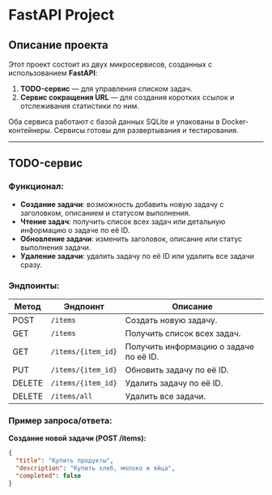 # FastAPI Project

## Описание проекта

Этот проект состоит из двух микросервисов, созданных с использованием **FastAPI**:
1. **TODO-сервис** — для управления списком задач.
2. **Сервис сокращения URL** — для создания коротких ссылок и отслеживания статистики по ним.

Оба сервиса работают с базой данных SQLite и упакованы в Docker-контейнеры. Сервисы готовы для развертывания и тестирования.

---

## TODO-сервис

### Функционал:
- **Создание задачи**: возможность добавить новую задачу с заголовком, описанием и статусом выполнения.
- **Чтение задач**: получить список всех задач или детальную информацию о задаче по её ID.
- **Обновление задачи**: изменить заголовок, описание или статус выполнения задачи.
- **Удаление задачи**: удалить задачу по её ID или удалить все задачи сразу.

### Эндпоинты:
| Метод  | Эндпоинт          | Описание                                   |
|--------|--------------------|-------------------------------------------|
| POST   | `/items`           | Создать новую задачу.                     |
| GET    | `/items`           | Получить список всех задач.               |
| GET    | `/items/{item_id}` | Получить информацию о задаче по её ID.    |
| PUT    | `/items/{item_id}` | Обновить задачу по её ID.                 |
| DELETE | `/items/{item_id}` | Удалить задачу по её ID.                  |
| DELETE | `/items/all`       | Удалить все задачи.                       |

### Пример запроса/ответа:
**Создание новой задачи (POST /items):**
```json
{
  "title": "Купить продукты",
  "description": "Купить хлеб, молоко и яйца",
  "completed": false
}

